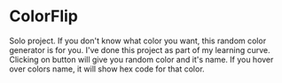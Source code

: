 # ColorFlip
Solo project. If you don't know what color you want, this random color generator is for you.
I've done this project as part of my learning curve. 
Clicking on button will give you random color and it's name. If you hover over colors name, it will show hex code for that color.
